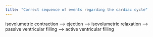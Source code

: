 ```yaml
---
title: "Correct sequence of events regarding the cardiac cycle"
---
```

isovolumetric contraction --&gt; ejection --&gt; isovolumetric relaxation --&gt; passive ventricular filling --&gt; active ventricular filling


